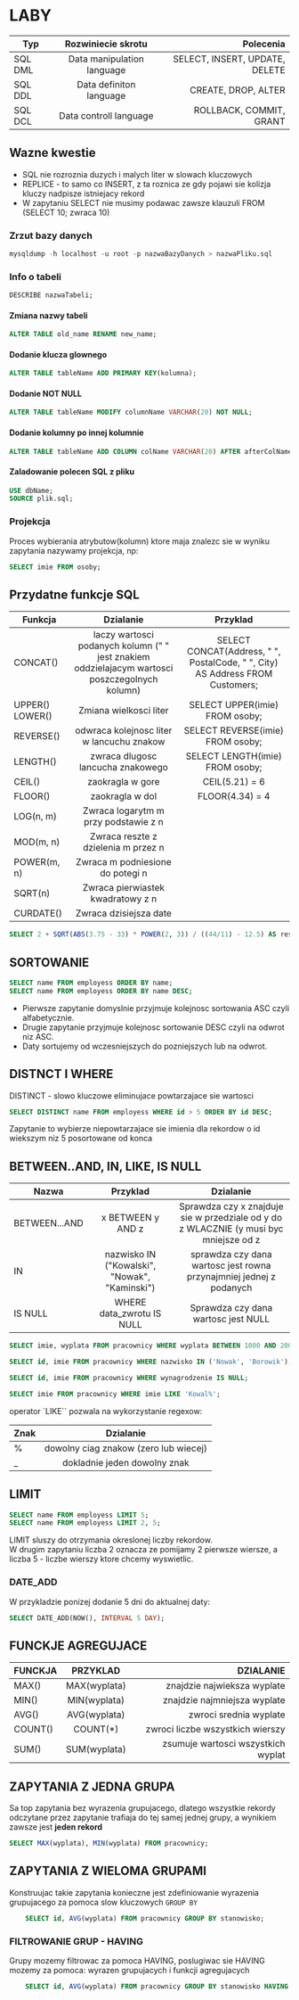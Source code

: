 # LABY

| Typ | Rozwiniecie skrotu | Polecenia |
| ------------- |:-------------:| -----:|
| SQL DML      | Data manipulation language | SELECT, INSERT, UPDATE, DELETE  |
| SQL DDL     | Data definiton language     |   CREATE, DROP, ALTER |
| SQL DCL | Data controll language    |   ROLLBACK, COMMIT, GRANT |

## Wazne kwestie

* SQL nie rozroznia duzych i malych liter w slowach kluczowych
* REPLICE - to samo co INSERT, z ta roznica ze gdy pojawi sie kolizja kluczy nadpisze istniejacy rekord
* W zapytaniu SELECT nie musimy podawac zawsze klauzuli FROM (SELECT 10; zwraca 10)

### Zrzut bazy danych

```  sql
mysqldump -h localhost -u root -p nazwaBazyDanych > nazwaPliku.sql 
```

### Info o tabeli

``` sql
DESCRIBE nazwaTabeli;
```

#### Zmiana nazwy tabeli

``` sql
ALTER TABLE old_name RENAME new_name;
```

#### Dodanie klucza glownego

``` sql
ALTER TABLE tableName ADD PRIMARY KEY(kolumna);
```

#### Dodanie NOT NULL

``` sql
ALTER TABLE tableName MODIFY columnName VARCHAR(20) NOT NULL;
```

#### Dodanie kolumny po innej kolumnie

``` sql
ALTER TABLE tableName ADD COLUMN colName VARCHAR(20) AFTER afterColName;
```

#### Zaladowanie polecen SQL z pliku

``` sql
USE dbName;
SOURCE plik.sql;
```

### Projekcja

Proces wybierania atrybutow(kolumn) ktore maja znalezc sie w wyniku zapytania nazywamy projekcja, np:

``` sql
SELECT imie FROM osoby;
```

## Przydatne funkcje SQL

| Funkcja | Dzialanie | Przyklad |
| -------- |:---------------------:| :-----------:|
| CONCAT() | laczy wartosci podanych kolumn (" " jest znakiem oddzielajacym wartosci poszczegolnych kolumn) | SELECT CONCAT(Address, " ", PostalCode, " ", City) AS Address FROM Customers; |
| UPPER() LOWER() | Zmiana wielkosci liter | SELECT UPPER(imie) FROM osoby; |
| REVERSE() | odwraca kolejnosc liter w lancuchu znakow | SELECT REVERSE(imie) FROM osoby; |
| LENGTH() | zwraca dlugosc lancucha znakowego | SELECT LENGTH(imie) FROM osoby; |
| CEIL() | zaokragla w gore | CEIL(5.21) = 6 |
| FLOOR() | zaokragla w dol | FLOOR(4.34) = 4 |
| LOG(n, m) | Zwraca logarytm m przy podstawie z n |
| MOD(m, n) | Zwraca reszte z dzielenia m przez n |
| POWER(m, n) | Zwraca m podniesione do potegi n |
| SQRT(n) | Zwraca pierwiastek kwadratowy z n |
| CURDATE() | Zwraca dzisiejsza date |

```sql
SELECT 2 + SQRT(ABS(3.75 - 33) * POWER(2, 3)) / ((44/11) - 12.5) AS result;
```

## SORTOWANIE

```sql
SELECT name FROM employess ORDER BY name;
SELECT name FROM employess ORDER BY name DESC; 
```

* Pierwsze zapytanie domyslnie przyjmuje kolejnosc sortowania ASC czyli  alfabetycznie.  
* Drugie zapytanie przyjmuje kolejnosc sortowanie DESC czyli na odwrot niz ASC.
* Daty sortujemy od wczesniejszych do pozniejszych lub na odwrot.

## DISTNCT I WHERE

DISTINCT - slowo kluczowe eliminujace powtarzajace sie wartosci

```sql
SELECT DISTINCT name FROM employess WHERE id > 5 ORDER BY id DESC;
```

Zapytanie to wybierze niepowtarzajace sie imienia dla rekordow o id wiekszym niz 5 posortowane od konca

## BETWEEN..AND, IN, LIKE, IS NULL

| Nazwa | Przyklad | Dzialanie |
| -------- |:---------------------:| :-----------:|
| BETWEEN...AND | x BETWEEN y AND z | Sprawdza czy x znajduje sie w przedziale od y do z WLACZNIE (y musi byc mniejsze od z |
| IN | nazwisko IN ("Kowalski", "Nowak", "Kaminski") | sprawdza czy dana wartosc jest rowna przynajmniej jednej z podanych |
| IS NULL | WHERE data_zwrotu IS NULL | Sprawdza czy dana wartosc jest NULL |

```sql
SELECT imie, wyplata FROM pracownicy WHERE wyplata BETWEEN 1000 AND 2000;

SELECT id, imie FROM pracownicy WHERE nazwisko IN ('Nowak', 'Borowik');

SELECT id, imie FROM pracownicy WHERE wynagrodzenie IS NULL;

SELECT imie FROM pracownicy WHERE imie LIKE 'Kowal%';
```

operator `LIKE`` pozwala na wykorzystanie regexow:

| Znak | Dzialanie |
| -------- |:---------------------:|
| % | dowolny ciag znakow (zero lub wiecej) |
| _ | dokladnie jeden dowolny znak |

## LIMIT

```sql
SELECT name FROM employess LIMIT 5;
SELECT name FROM employess LIMIT 2, 5;
```

LIMIT sluszy do otrzymania okreslonej liczby rekordow.  
W drugim zapytaniu liczba 2 oznacza ze pomijamy 2 pierwsze wiersze, a liczba 5 - liczbe wierszy ktore chcemy wyswietlic.

### DATE_ADD

W przykladzie ponizej dodanie 5 dni do aktualnej daty:

```sql
SELECT DATE_ADD(NOW(), INTERVAL 5 DAY); 
```

## FUNCKJE AGREGUJACE

| FUNCKJA | PRZYKLAD | DZIALANIE |
| -------- |:---------------------:| ----------:|
| MAX() | MAX(wyplata) | znajdzie najwieksza wyplate |
| MIN() | MIN(wyplata) | znajdzie najmniejsza wyplate |
| AVG() | AVG(wyplata) | zwroci srednia wyplate |
| COUNT() | COUNT(*) | zwroci liczbe wszystkich wierszy |
| SUM() | SUM(wyplata) | zsumuje wartosci wszystkich wyplat |

## ZAPYTANIA Z JEDNA GRUPA

Sa top zapytania bez wyrazenia grupujacego, dlatego wszystkie rekordy odczytane przez zapytanie trafiaja do tej samej jednej grupy, a wynikiem zawsze jest **jeden rekord**

```sql
SELECT MAX(wyplata), MIN(wyplata) FROM pracownicy;
```

## ZAPYTANIA Z WIELOMA GRUPAMI

Konstruujac takie zapytania konieczne jest zdefiniowanie wyrazenia grupujacego za pomoca slow kluczowych `GROUP BY`

```sql
    SELECT id, AVG(wyplata) FROM pracownicy GROUP BY stanowisko;
```

### FILTROWANIE GRUP - HAVING

Grupy mozemy filtrowac za pomoca HAVING, poslugiwac sie HAVING mozemy za pomoca: wyrazen grupujacych i funkcji agregujacych

```sql
    SELECT id, AVG(wyplata) FROM pracownicy GROUP BY stanowisko HAVING COUNT(*) > 2;
```

